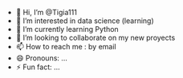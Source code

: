 - 👋 Hi, I’m @Tigia111
- 👀 I’m interested in data science (learning)
- 🌱 I’m currently learning Python
- 💞️ I’m looking to collaborate on my new proyects
- 📫 How to reach me : by email
- 😄 Pronouns: ...
- ⚡ Fun fact: ...

<!---
Tigia111/Tigia111 is a ✨ special ✨ repository because its `README.md` (this file) appears on your GitHub profile.
You can click the Preview link to take a look at your changes.
--->
